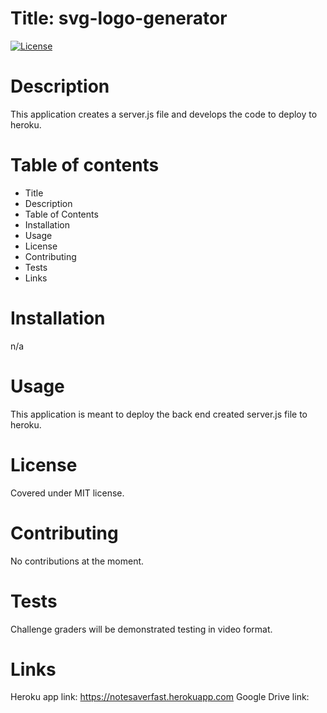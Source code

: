 
# Title: svg-logo-generator
[![License](https://img.shields.io/badge/License-MIT-blue.svg)](https://opensource.org/licenses/MIT)

# Description
This application creates a server.js file and develops the code to deploy to heroku.

# Table of contents
- Title 
- Description
- Table of Contents
- Installation
- Usage
- License
- Contributing
- Tests
- Links

# Installation
n/a

# Usage
This application is meant to deploy the back end created server.js file to heroku.

# License 

Covered under MIT license.

# Contributing
No contributions at the moment.

# Tests
Challenge graders will be demonstrated testing in video format.

# Links

Heroku app link: https://notesaverfast.herokuapp.com
Google Drive link: 